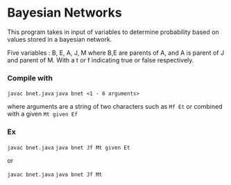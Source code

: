 # Bayesian Networks #
This program takes in input of variables to determine probability based on values stored in a bayesian network.

Five variables : B, E, A, J, M where B,E are parents of A, and A is parent of J and parent of M. With a t or f indicating true or false respectively.


### Compile with ###

`javac bnet.java`
`java bnet <1 - 6 arguments>`

where arguments are a string of two characters such as `Mf Et` or combined with a given `Mt given Ef`

### Ex ###

`javac bnet.java`
`java bnet Jf Mt given Et`

or

`javac bnet.java`
`java bnet Jf Mt`